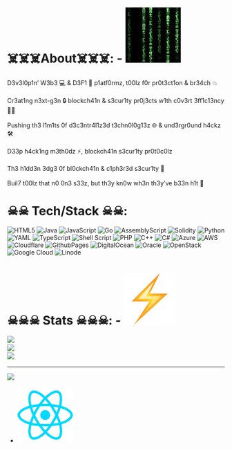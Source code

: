 # ☠️☠️☠️About☠️☠️☠️: - ![Matrix](https://github.com/anythingcodes/slack-emoji-for-techies/blob/gh-pages/emoji/matrix.gif?raw=true)
D3v3l0p1n’ W3b3 💻 & D3F1 🔗 p1atf0rmz, t00lz f0r pr0t3ct1on & br34ch 💥<br><br>Cr3at1ng n3xt-g3n 🔒 blockch41n & s3cur1ty pr0j3cts w1th c0v3rt 3ff1c13ncy 🕵️‍♂️<br><br>Pushing th3 l1m1ts 0f d3c3ntr4l1z3d t3chn0l0g13z 🌐 & und3rgr0und h4ckz 🛠️<br><br>D33p h4ck1ng m3th0dz ⚡, blockch41n s3cur1ty pr0t0c0lz <br><br>Th3 h1dd3n 3dg3 0f bl0ckch41n & c1ph3r3d s3cur1ty 📡<br><br>Buil7 t00lz that n0 0n3 s33z, but th3y kn0w wh3n th3y’ve b33n h1t 👾


# ☠☠ Tech/Stack ☠☠:
![HTML5](https://img.shields.io/badge/html5-%23E34F26.svg?style=for-the-badge&logo=html5&logoColor=white) ![Java](https://img.shields.io/badge/java-%23ED8B00.svg?style=for-the-badge&logo=openjdk&logoColor=white) ![JavaScript](https://img.shields.io/badge/javascript-%23323330.svg?style=for-the-badge&logo=javascript&logoColor=%23F7DF1E) ![Go](https://img.shields.io/badge/go-%2300ADD8.svg?style=for-the-badge&logo=go&logoColor=white) ![AssemblyScript](https://img.shields.io/badge/assembly%20script-%23000000.svg?style=for-the-badge&logo=assemblyscript&logoColor=white) ![Solidity](https://img.shields.io/badge/Solidity-%23363636.svg?style=for-the-badge&logo=solidity&logoColor=white) ![Python](https://img.shields.io/badge/python-3670A0?style=for-the-badge&logo=python&logoColor=ffdd54) ![YAML](https://img.shields.io/badge/yaml-%23ffffff.svg?style=for-the-badge&logo=yaml&logoColor=151515) ![TypeScript](https://img.shields.io/badge/typescript-%23007ACC.svg?style=for-the-badge&logo=typescript&logoColor=white) ![Shell Script](https://img.shields.io/badge/shell_script-%23121011.svg?style=for-the-badge&logo=gnu-bash&logoColor=white) ![PHP](https://img.shields.io/badge/php-%23777BB4.svg?style=for-the-badge&logo=php&logoColor=white) ![C++](https://img.shields.io/badge/c++-%2300599C.svg?style=for-the-badge&logo=c%2B%2B&logoColor=white) ![C#](https://img.shields.io/badge/c%23-%23239120.svg?style=for-the-badge&logo=csharp&logoColor=white) ![Azure](https://img.shields.io/badge/azure-%230072C6.svg?style=for-the-badge&logo=microsoftazure&logoColor=white) ![AWS](https://img.shields.io/badge/AWS-%23FF9900.svg?style=for-the-badge&logo=amazon-aws&logoColor=white) ![Cloudflare](https://img.shields.io/badge/Cloudflare-F38020?style=for-the-badge&logo=Cloudflare&logoColor=white) ![GithubPages](https://img.shields.io/badge/github%20pages-121013?style=for-the-badge&logo=github&logoColor=white) ![DigitalOcean](https://img.shields.io/badge/DigitalOcean-%230167ff.svg?style=for-the-badge&logo=digitalOcean&logoColor=white) ![Oracle](https://img.shields.io/badge/Oracle-F80000?style=for-the-badge&logo=oracle&logoColor=white) ![OpenStack](https://img.shields.io/badge/Openstack-%23f01742.svg?style=for-the-badge&logo=openstack&logoColor=white) ![Google Cloud](https://img.shields.io/badge/GoogleCloud-%234285F4.svg?style=for-the-badge&logo=google-cloud&logoColor=white) ![Linode](https://img.shields.io/badge/linode-00A95C?style=for-the-badge&logo=linode&logoColor=white)
# ☠☠☠ Stats ☠☠☠: - ![Lightning Bolt](https://github.com/anythingcodes/slack-emoji-for-techies/blob/gh-pages/emoji/lightningbolt.png?raw=true)
![](https://github-readme-stats.vercel.app/api?username=ibaderx7&theme=chartreuse-dark&hide_border=false&include_all_commits=true&count_private=false)<br/>
![](https://github-readme-streak-stats.herokuapp.com/?user=ibaderx7&theme=chartreuse-dark&hide_border=false)<br/>
![](https://github-readme-stats.vercel.app/api/top-langs/?username=ibaderx7&theme=chartreuse-dark&hide_border=false&include_all_commits=true&count_private=false&layout=compact)

---
[![](https://visitcount.itsvg.in/api?id=ibaderx7&icon=0&color=3)](https://visitcount.itsvg.in)


- ![React Logo](https://github.com/anythingcodes/slack-emoji-for-techies/blob/gh-pages/emoji/reactjs.png?raw=true)

 
<!-- Proudly created with GPRM ( https://gprm.itsvg.in ) -->
